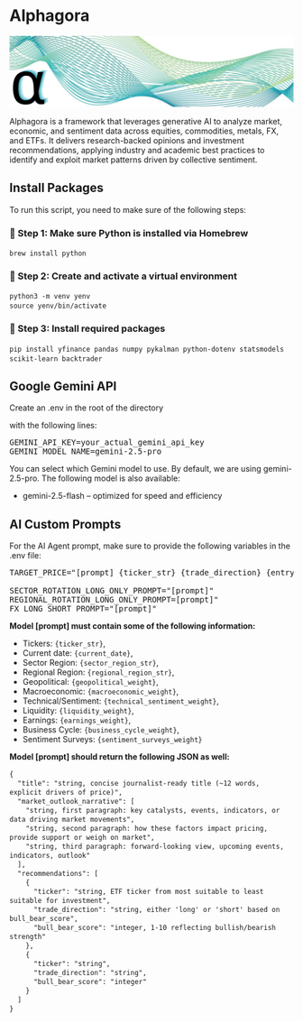 # Alphagora
![screenshot](img/banner.png)

Alphagora is a framework that leverages generative AI to analyze market, economic, and sentiment data across equities, commodities, metals, FX, and ETFs. It delivers research-backed opinions and investment recommendations, applying industry and academic best practices to identify and exploit market patterns driven by collective sentiment.

## Install Packages
To run this script, you need to make sure of the following steps:

### 📌 Step 1: Make sure Python is installed via Homebrew
`brew install python`

### 📌 Step 2: Create and activate a virtual environment
`python3 -m venv yenv`<br>
`source yenv/bin/activate`

### 📌 Step 3: Install required packages
`pip install yfinance pandas numpy pykalman python-dotenv statsmodels scikit-learn backtrader`

## Google Gemini API
Create an .env in the root of the directory

with the following lines:

<pre>
GEMINI_API_KEY=your_actual_gemini_api_key
GEMINI_MODEL_NAME=gemini-2.5-pro
</pre>

You can select which Gemini model to use. By default, we are using gemini-2.5-pro. The following model is also available:
- gemini-2.5-flash – optimized for speed and efficiency

## AI Custom Prompts

For the AI Agent prompt, make sure to provide the following variables in the .env file:

<pre>
TARGET_PRICE="[prompt] {ticker_str} {trade_direction} {entry_price} {stop_loss}"

SECTOR_ROTATION_LONG_ONLY_PROMPT="[prompt]"
REGIONAL_ROTATION_LONG_ONLY_PROMPT=[prompt]"
FX_LONG_SHORT_PROMPT="[prompt]"
</pre>

**Model [prompt] must contain some of the following information:**

- Tickers: `{ticker_str}`,
- Current date: `{current_date}`,
- Sector Region: `{sector_region_str}`,
- Regional Region: `{regional_region_str}`,
- Geopolitical: `{geopolitical_weight}`,
- Macroeconomic: `{macroeconomic_weight}`,
- Technical/Sentiment: `{technical_sentiment_weight}`,
- Liquidity: `{liquidity_weight}`,
- Earnings: `{earnings_weight}`,
- Business Cycle: `{business_cycle_weight}`,
- Sentiment Surveys: `{sentiment_surveys_weight}`


**Model [prompt] should return the following JSON as well:**

```
{
  "title": "string, concise journalist-ready title (~12 words, explicit drivers of price)",
  "market_outlook_narrative": [
    "string, first paragraph: key catalysts, events, indicators, or data driving market movements",
    "string, second paragraph: how these factors impact pricing, provide support or weigh on market",
    "string, third paragraph: forward-looking view, upcoming events, indicators, outlook"
  ],
  "recommendations": [
    {
      "ticker": "string, ETF ticker from most suitable to least suitable for investment",
      "trade_direction": "string, either 'long' or 'short' based on bull_bear_score",
      "bull_bear_score": "integer, 1-10 reflecting bullish/bearish strength"
    },
    {
      "ticker": "string",
      "trade_direction": "string",
      "bull_bear_score": "integer"
    }
  ]
}
```